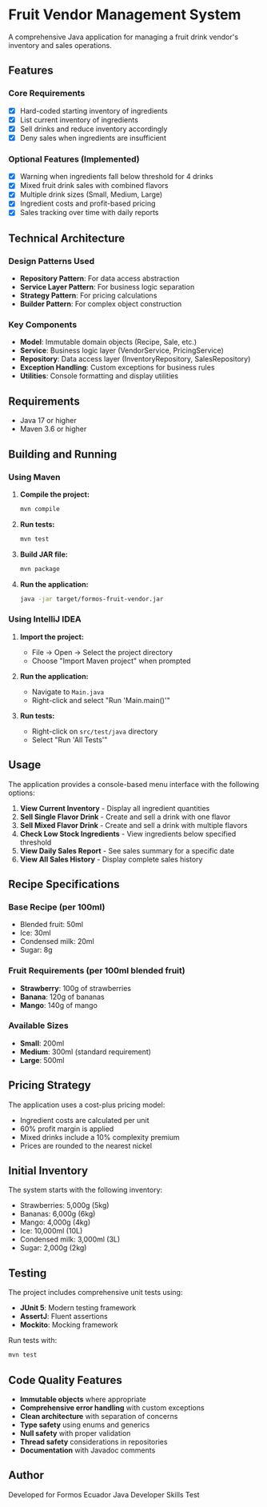 # Fruit Vendor Management System

A comprehensive Java application for managing a fruit drink vendor's inventory and sales operations.

## Features

### Core Requirements
- [x] Hard-coded starting inventory of ingredients
- [x] List current inventory of ingredients
- [x] Sell drinks and reduce inventory accordingly
- [x] Deny sales when ingredients are insufficient

### Optional Features (Implemented)
- [x] Warning when ingredients fall below threshold for 4 drinks
- [x] Mixed fruit drink sales with combined flavors
- [x] Multiple drink sizes (Small, Medium, Large)
- [x] Ingredient costs and profit-based pricing
- [x] Sales tracking over time with daily reports

## Technical Architecture

### Design Patterns Used
- **Repository Pattern**: For data access abstraction
- **Service Layer Pattern**: For business logic separation
- **Strategy Pattern**: For pricing calculations
- **Builder Pattern**: For complex object construction

### Key Components
- **Model**: Immutable domain objects (Recipe, Sale, etc.)
- **Service**: Business logic layer (VendorService, PricingService)
- **Repository**: Data access layer (InventoryRepository, SalesRepository)
- **Exception Handling**: Custom exceptions for business rules
- **Utilities**: Console formatting and display utilities

## Requirements

- Java 17 or higher
- Maven 3.6 or higher

## Building and Running

### Using Maven

1. **Compile the project:**
   ```bash
   mvn compile
   ```

2. **Run tests:**
   ```bash
   mvn test
   ```

3. **Build JAR file:**
   ```bash
   mvn package
   ```

4. **Run the application:**
   ```bash
   java -jar target/formos-fruit-vendor.jar
   ```

### Using IntelliJ IDEA

1. **Import the project:**
   - File → Open → Select the project directory
   - Choose "Import Maven project" when prompted

2. **Run the application:**
   - Navigate to `Main.java`
   - Right-click and select "Run 'Main.main()'"

3. **Run tests:**
   - Right-click on `src/test/java` directory
   - Select "Run 'All Tests'"

## Usage

The application provides a console-based menu interface with the following options:

1. **View Current Inventory** - Display all ingredient quantities
2. **Sell Single Flavor Drink** - Create and sell a drink with one flavor
3. **Sell Mixed Flavor Drink** - Create and sell a drink with multiple flavors
4. **Check Low Stock Ingredients** - View ingredients below specified threshold
5. **View Daily Sales Report** - See sales summary for a specific date
6. **View All Sales History** - Display complete sales history

## Recipe Specifications

### Base Recipe (per 100ml)
- Blended fruit: 50ml
- Ice: 30ml
- Condensed milk: 20ml
- Sugar: 8g

### Fruit Requirements (per 100ml blended fruit)
- **Strawberry**: 100g of strawberries
- **Banana**: 120g of bananas
- **Mango**: 140g of mango

### Available Sizes
- **Small**: 200ml
- **Medium**: 300ml (standard requirement)
- **Large**: 500ml

## Pricing Strategy

The application uses a cost-plus pricing model:
- Ingredient costs are calculated per unit
- 60% profit margin is applied
- Mixed drinks include a 10% complexity premium
- Prices are rounded to the nearest nickel

## Initial Inventory

The system starts with the following inventory:
- Strawberries: 5,000g (5kg)
- Bananas: 6,000g (6kg)
- Mango: 4,000g (4kg)
- Ice: 10,000ml (10L)
- Condensed milk: 3,000ml (3L)
- Sugar: 2,000g (2kg)

## Testing

The project includes comprehensive unit tests using:
- **JUnit 5**: Modern testing framework
- **AssertJ**: Fluent assertions
- **Mockito**: Mocking framework

Run tests with:
```bash
mvn test
```

## Code Quality Features

- **Immutable objects** where appropriate
- **Comprehensive error handling** with custom exceptions
- **Clean architecture** with separation of concerns
- **Type safety** using enums and generics
- **Null safety** with proper validation
- **Thread safety** considerations in repositories
- **Documentation** with Javadoc comments

## Author

Developed for Formos Ecuador Java Developer Skills Test
